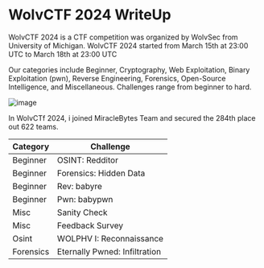 # WolvCTF 2024 WriteUp

WolvCTF 2024 is a CTF competition was organized by WolvSec from University of Michigan. WolvCTF 2024 started from March 15th at 23:00 UTC to March 18th at 23:00 UTC

Our categories include Beginner, Cryptography, Web Exploitation, Binary Exploitation (pwn), Reverse Engineering, Forensics, Open-Source Intelligence, and Miscellaneous. Challenges range from beginner to hard.

![image](https://github.com/Orch4th/CTFtime/assets/161552093/06062426-7e36-41f1-9a24-522daa47d6af)

In WolvCTf 2024, i joined MiracleBytes Team and secured the 284th place out 622 teams.

| Category    | Challenge                    |
| ----------- | ---------------------        |
| Beginner    | OSINT: Redditor              |
| Beginner    | Forensics: Hidden Data       |
| Beginner    | Rev: babyre                  |
| Beginner    | Pwn: babypwn                 |
| Misc        | Sanity Check                 |
| Misc        | Feedback Survey              |
| Osint       | WOLPHV I: Reconnaissance     |
| Forensics   | Eternally Pwned: Infiltration|
